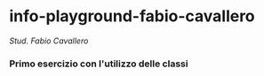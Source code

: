 # info-playground-fabio-cavallero

_Stud. Fabio Cavallero_

### Primo esercizio con l'utilizzo delle classi
